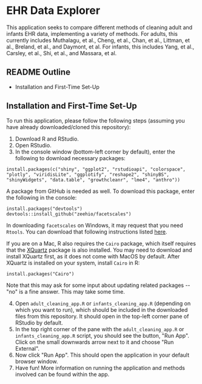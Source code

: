 # EHR Data Explorer

This application seeks to compare different methods of cleaning adult and infants EHR data,
implementing a variety of methods. For adults, this currently includes Muthalagu, et al., Cheng, et al., Chan, et al., Littman, et al., Breland, et al., and Daymont, et al. For infants, this includes Yang, et al., Carsley, et al., Shi, et al., and Massara, et al.

## README Outline

- Installation and First-Time Set-Up

## Installation and First-Time Set-Up

To run this application, please follow the following steps (assuming you have already
downloaded/cloned this repository):

1. Download R and RStudio.
2. Open RStudio.
3. In the console window (bottom-left corner by default), enter the following to download necessary packages:

```{r}
install.packages(c("shiny", "ggplot2", "rstudioapi", "colorspace", "plotly", "viridisLite", "ggplotify", "reshape2", "shinyBS", "shinyWidgets", "data.table", "growthcleanr", "lme4", "anthro"))
```

A package from GitHub is needed as well. To download this package, enter the
following in the console:

```{r}
install.packages("devtools")
devtools::install_github("zeehio/facetscales")
```

In downloading `facetscales` on Windows, it may request that you need `Rtools`. You can download that following instructions listed [here](https://cran.r-project.org/bin/windows/Rtools/).

If you are on a Mac, R also requires the `Cairo` package, which itself requires that
the [XQuartz](https://www.xquartz.org/) package is also installed. You may need to
download and install XQuartz first, as it does not come with MacOS by default. After
XQuartz is installed on your system, install `Cairo` in R:

```{r}
install.packages("Cairo")
```

Note that this may ask for some input about updating related packages -- "no" is a fine
answer. This may take some time.

4. Open `adult_cleaning_app.R` or `infants_cleaning_app.R` (depending on which you want to run), which should be included in the downloaded files from
this repository. It should open in the top-left corner pane of RStudio by default.
5. In the top right corner of the pane with the `adult_cleaning_app.R` or `infants_cleaning_app.R` script, you should see the
button, "Run App". Click on the small downwards arrow next to it and choose "Run
External".
6. Now click "Run App". This should open the application in your default browser window.
7. Have fun! More information on running the application and methods involved can be
found within the app.
